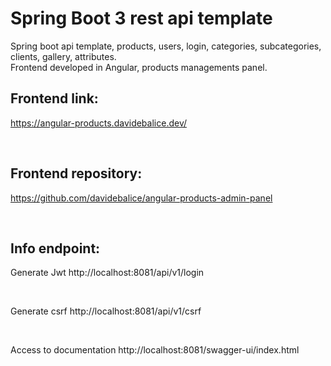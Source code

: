 # Spring Boot 3 rest api template

Spring boot api template, products, users, login, categories, subcategories, clients, gallery, attributes.
<br>
Frontend developed in Angular, products managements panel.

## Frontend link:

https://angular-products.davidebalice.dev/

<br>

## Frontend repository:

https://github.com/davidebalice/angular-products-admin-panel

<br>

## Info endpoint:

Generate Jwt
http://localhost:8081/api/v1/login

<br>

Generate csrf
http://localhost:8081/api/v1/csrf

<br>

Access to documentation
http://localhost:8081/swagger-ui/index.html

